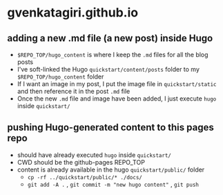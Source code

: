 # gvenkatagiri.github.io

## adding a new .md file (a new post) inside Hugo
- `$REPO_TOP/hugo_content` is where I keep the `.md` files for all the blog posts
- I've soft-linked the Hugo `quickstart/content/posts` folder to my `$REPO_TOP/hugo_content` folder
- If I want an image in my post, I put the image file in `quickstart/static` and then reference it in the post `.md` file
- Once the new `.md` file and image have been added, I just execute `hugo` inside `quickstart/`

## pushing Hugo-generated content to this pages repo
- should have already executed `hugo` inside `quickstart/`
- CWD should be the github-pages REPO_TOP
- content is already available in the hugo `quickstart/public/` folder
  - `cp -rf ../quickstart/public/* ./docs/`
  - `git add -A .` , `git commit -m "new hugo content"` , `git push`
